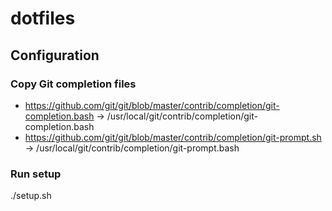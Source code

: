 # dotfiles

## Configuration

### Copy Git completion files
- https://github.com/git/git/blob/master/contrib/completion/git-completion.bash -> /usr/local/git/contrib/completion/git-completion.bash
- https://github.com/git/git/blob/master/contrib/completion/git-prompt.sh -> /usr/local/git/contrib/completion/git-prompt.bash


### Run setup
./setup.sh
